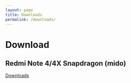```yaml
---
layout: page
title: Downloads
permalink: /downloads/
---
```


# Download

## Redmi Note 4/4X Snapdragon (mido)
[Downloads](mido)
